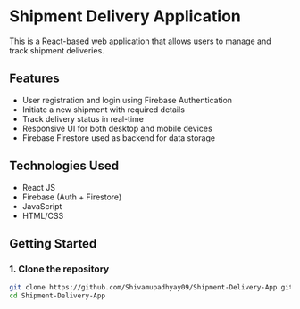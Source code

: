 # Shipment Delivery Application

This is a React-based web application that allows users to manage and track shipment deliveries.

## Features

- User registration and login using Firebase Authentication
- Initiate a new shipment with required details
- Track delivery status in real-time
- Responsive UI for both desktop and mobile devices
- Firebase Firestore used as backend for data storage

## Technologies Used

- React JS
- Firebase (Auth + Firestore)
- JavaScript
- HTML/CSS

## Getting Started

### 1. Clone the repository

```bash
git clone https://github.com/Shivamupadhyay09/Shipment-Delivery-App.git
cd Shipment-Delivery-App
